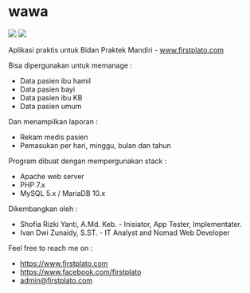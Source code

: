 # wawa

<img src="https://img.shields.io/github/license/ipang-dwi/xdesktop.svg" /> <img src="https://img.shields.io/badge/lab-firstplato.com-red.svg" />

Aplikasi praktis untuk Bidan Praktek Mandiri - www.firstplato.com

Bisa dipergunakan untuk memanage :
- Data pasien ibu hamil
- Data pasien bayi
- Data pasien ibu KB
- Data pasien umum

Dan menampilkan laporan :
- Rekam medis pasien
- Pemasukan per hari, minggu, bulan dan tahun

Program dibuat dengan mempergunakan stack :
- Apache web server
- PHP 7.x
- MySQL 5.x / MariaDB 10.x

Dikembangkan oleh :
- Shofia Rizki Yanti, A.Md. Keb. - Inisiator, App Tester, Implementater. 
- Ivan Dwi Zunaidy, S.ST. - IT Analyst and Nomad Web Developer

Feel free to reach me on :
- https://www.firstplato.com
- https://www.facebook.com/firstplato
- admin@firstplato.com
